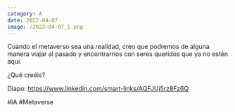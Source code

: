 ```yaml
--- 
category: A 
date: 2022-04-07 
image: /2022-04-07_1.png 
--- 
```


Cuando el metaverso sea una realidad, creo que podremos de alguna manera viajar al pasado y encontrarnos con seres queridos que ya no estén aquí. 

¿Qué creéis?

Diapo: https://www.linkedin.com/smart-links/AQFJUj5rz8Fz6Q

#IA #Metaverse